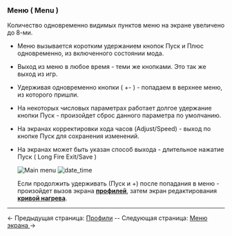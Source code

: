 ### Меню ( Menu )
Количество одновременно видимых пунктов меню на экране увеличено до 8-ми.

* Меню вызывается коротким удержанием кнопок Пуск и Плюс одновременно, из включенного состоянии мода.  
* Выход из меню в любое время - теми же кнопками. Это так же выход из игр. 
* Удерживая одновременно кнопки ( +- ) - попадаем в верхнее меню, из которого пришли.
* На некоторых числовых параметрах работает долгое удержание кнопки Пуск - произойдет сброс данного параметра по умолчанию.
* На экранах корректировки хода часов (Adjust/Speed) - выход по кнопке Пуск для сохранения изменений.
* На экранах может быть указан способ выхода - длительное нажатие Пуск ( Long Fire Exit/Save )

	![Main menu](https://i.imgur.com/XfDLcEM.png) ![date_time](https://i.imgur.com/5JvNYas.png)

	Если продолжить удерживать (Пуск и +) после попадания в меню - произойдет вызов экрана [**профилей**](profiles_ru.md), затем экран редактирования [**кривой нагрева**](vaping_ru.md).

-----

← Предыдущая страница: [Профили](profiles_ru.md) --  Следующая страница: [Меню экрана ](screen_ru.md)→
